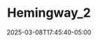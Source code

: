 ---
date: '2025-03-08T17:45:40-05:00'
title: 'Hemingway_2'
denomination: 'City Tour Hemingway No. 2'
img: '/img/excursions/Habana_Hemingway_2.png'
address: '/es/excursions/la_habana/hemingway_2/'
id: 'hemingway_2'
parent: '/services/excursions/'
---